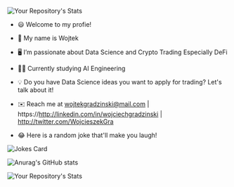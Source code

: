 ![Your Repository's Stats](https://contrib.rocks/image?repo=Tanu-N-Prabhu/Python)
- 😃 Welcome to my profie! 
- 👋 My name is Wojtek
- 🖥️ I’m passionate about Data Science and Crypto Trading Especially DeFi
- 👨‍🎓 Currently studying AI Engineering
- 💡 Do you have Data Science ideas you want to apply for trading? Let's talk about it!
- ✉️ Reach me at wojtekgradzinski@mail.com  | https://http://linkedin.com/in/wojciechgradzinski | http://twitter.com/WojcieszekGra

- 😂 Here is a random joke that'll make you laugh!

![Jokes Card](https://readme-jokes.vercel.app/api)

![Anurag's GitHub stats](https://github-readme-stats.vercel.app/api?username=wojtekgradzinski&show_icons=true&theme=radical)

![Your Repository's Stats](https://github-readme-stats.vercel.app/api/top-langs/?username=Tanu-N-Prabhu&theme=radical)
